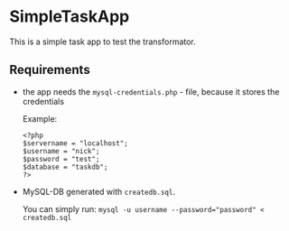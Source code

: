 # SimpleTaskApp

This is a simple task app to test the transformator.

## Requirements
- the app needs the ```mysql-credentials.php``` - file, because it stores the credentials

   Example:
    ```
    <?php
    $servername = "localhost";
    $username = "nick";
    $password = "test";
    $database = "taskdb";
    ?>
    ```
- MySQL-DB generated with ```createdb.sql```.

   You can simply run:
   ```mysql -u username --password="password" < createdb.sql ```
